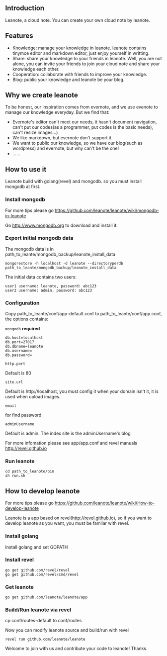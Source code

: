 ## Introduction

Leanote, a cloud note. You can create your own cloud note by leanote. 

## Features
* Knowledge: manage your knowledge in leanote. leanote contains tinymce editor and markdown editor, just enjoy yourself in writting.
* Share: share your knowledge to your friends in leanote. Well, you are not alone, you can invite your friends to join your cloud note and share your knowledge each other.
* Cooperation: collaborate with friends to improve your knowledge.
* Blog: public your knowledge and leanote be your blog.

## Why we create leanote
To be honest, our inspiration comes from evernote, and we use evenote to manage our knowledge everyday. But we find that:
* Evernote's editor can't meet our needs, it hasn't document navigation, can't put our codes(as a programmer, put codes is the basic needs), can't resize images...)
* We like markdown, but evernote don't support it.
* We want to public our knowledge, so we have our blog(such as wordpress) and evernote, but why can't be the one!
* ......

## How to use it
Leanote build with golang(revel) and mongodb. so you must install mongodb at first.

### Install mongodb
For more tips please go https://github.com/leanote/leanote/wiki/mongodb-in-leanote

Go http://www.mongodb.org to download and install it.

### Export initial mongodb data

The mongodb data is in path_to_leante/mongodb_backup/leanote_install_data

```
mongorestore -h localhost -d leanote --directoryperdb path_to_leante/mongodb_backup/leanote_install_data
```

The initial data contains two users:

```
user1 username: leanote, password: abc123
user2 username: admin, password: abc123
```

### Configuration

Copy path_to_leante/conf/app-default.conf to path_to_leante/conf/app.conf, the options contains:

``mongodb``  **required**

```Shell
db.host=localhost
db.port=27017
db.dbname=leanote
db.username=
db.password=
```

``http.port``

Default is 80

``site.url``

Default is http://localhost, you must config it when your domain isn't it, it is used when upload images.

``email``

for find password

``adminUsername``

Default is admin. The index site is the adminUsername's blog

For more infomation please see app/app.conf and revel manuals http://revel.github.io

### Run leanote

```
cd path_to_leanote/bin
sh run.sh
```

## How to develop leanote

For more tips please go https://github.com/leanote/leanote/wiki/How-to-develop-leanote

Leanote is a app based on revel(http://revel.github.io), so if you want to develop leanote as you want, you must be familar with revel.

### Install golang

Install golang and set GOPATH

### Install revel
```
go get github.com/revel/revel
go get github.com/revel/cmd/revel
```

### Get leanote

```
go get github.com/leanote/leanote/app
```

### Build/Run leanote via revel
cp conf/routes-default to conf/routes

Now you can modify leanote source and build/run with revel

```
revel run github.com/leanote/leanote
```

Welcome to join with us and contribute your code to leanote! Thanks.